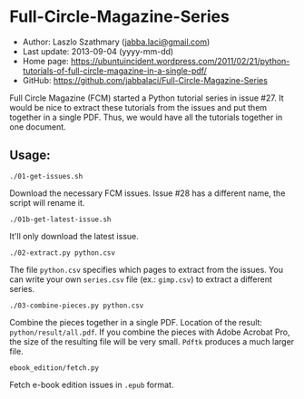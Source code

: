Full-Circle-Magazine-Series
===========================

* Author: Laszlo Szathmary (jabba.laci@gmail.com)
* Last update: 2013-09-04 (yyyy-mm-dd)
* Home page: <https://ubuntuincident.wordpress.com/2011/02/21/python-tutorials-of-full-circle-magazine-in-a-single-pdf/>
* GitHub: <https://github.com/jabbalaci/Full-Circle-Magazine-Series>

Full Circle Magazine (FCM) started a Python tutorial series in issue #27. 
It would be nice to extract these tutorials from the issues and put them 
together in a single PDF. Thus, we would have all the tutorials together 
in one document.

Usage:
------

`./01-get-issues.sh`

Download the necessary FCM issues. Issue #28 has a different name,
the script will rename it.
    
`./01b-get-latest-issue.sh`

It'll only download the latest issue.

`./02-extract.py python.csv`

The file `python.csv` specifies which pages to extract from the issues.
You can write your own `series.csv` file (ex.: `gimp.csv`) to extract
a different series.

`./03-combine-pieces.py python.csv`

Combine the pieces together in a single PDF. Location of the result:
`python/result/all.pdf`. If you combine the pieces with Adobe Acrobat Pro, 
the size of the resulting file will be very small. `Pdftk` produces a much 
larger file.

`ebook_edition/fetch.py`

Fetch e-book edition issues in `.epub` format.
